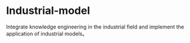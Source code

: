 # Industrial-model
Integrate knowledge engineering in the industrial field and implement the application of industrial models。
